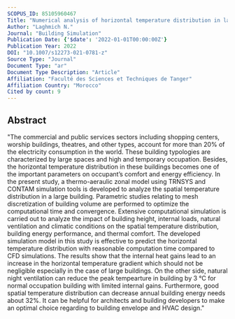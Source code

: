 ```yaml
---
SCOPUS_ID: 85105960467
Title: "Numerical analysis of horizontal temperature distribution in large buildings by thermo-aeraulic zonal approach"
Author: "Laghmich N."
Journal: "Building Simulation"
Publication Date: {'$date': '2022-01-01T00:00:00Z'}
Publication Year: 2022
DOI: "10.1007/s12273-021-0781-z"
Source Type: "Journal"
Document Type: "ar"
Document Type Description: "Article"
Affiliation: "Faculté des Sciences et Techniques de Tanger"
Affiliation Country: "Morocco"
Cited by count: 9
---
```


## Abstract
"The commercial and public services sectors including shopping centers, worship buildings, theatres, and other types, account for more than 20% of the electricity consumption in the world. These building typologies are characterized by large spaces and high and temporary occupation. Besides, the horizontal temperature distribution in these buildings becomes one of the important parameters on occupant’s comfort and energy efficiency. In the present study, a thermo-aeraulic zonal model using TRNSYS and CONTAM simulation tools is developed to analyze the spatial temperature distribution in a large building. Parametric studies relating to mesh discretization of building volume are performed to optimize the computational time and convergence. Extensive computational simulation is carried out to analyze the impact of building height, internal loads, natural ventilation and climatic conditions on the spatial temperature distribution, building energy performance, and thermal comfort. The developed simulation model in this study is effective to predict the horizontal temperature distribution with reasonable computation time compared to CFD simulations. The results show that the internal heat gains lead to an increase in the horizontal temperature gradient which should not be negligible especially in the case of large buildings. On the other side, natural night ventilation can reduce the peak tempearture in building by 3 °C for normal occupation building with limited internal gains. Furthermore, good spatial temperature distribution can decrease annual building energy needs about 32%. It can be helpful for architects and building developers to make an optimal choice regarding to building envelope and HVAC design."
